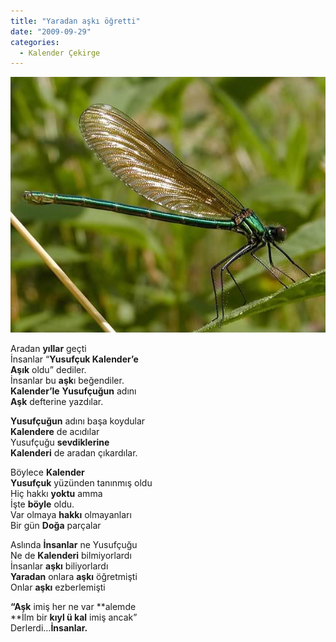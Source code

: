 ```yaml
---
title: "Yaradan aşkı öğretti"
date: "2009-09-29"
categories: 
  - Kalender Çekirge
---
```


![](../uploads/image/yusufcuk-dragonfly04.jpg)

Aradan **yıllar** geçti  
İnsanlar “**Yusufçuk Kalender’e  
Aşık** oldu” dediler.  
İnsanlar bu **aşk**ı beğendiler.  
**Kalender’le** **Yusufçuğun** adını  
**Aşk** defterine yazdılar.  
  
**Yusufçuğun** adını başa koydular  
**Kalendere** de acıdılar  
Yusufçuğu **sevdiklerine  
Kalenderi** de aradan çıkardılar.  

Böylece **Kalender  
Yusufçuk** yüzünden tanınmış oldu  
Hiç hakkı **yoktu** amma  
İşte **böyle** oldu.  
Var olmaya **hakkı** olmayanları  
Bir gün **Doğa** parçalar  
  
Aslında **İnsanlar** ne Yusufçuğu  
Ne de **Kalenderi** bilmiyorlardı  
İnsanlar **aşkı** biliyorlardı  
**Yaradan** onlara **aşkı** öğretmişti  
Onlar **aşkı** ezberlemişti  
  
**“Aşk** imiş her ne var **alemde  
**İlm bir **kıyl ü kal** imiş ancak”  
Derlerdi…**İnsanlar.**
